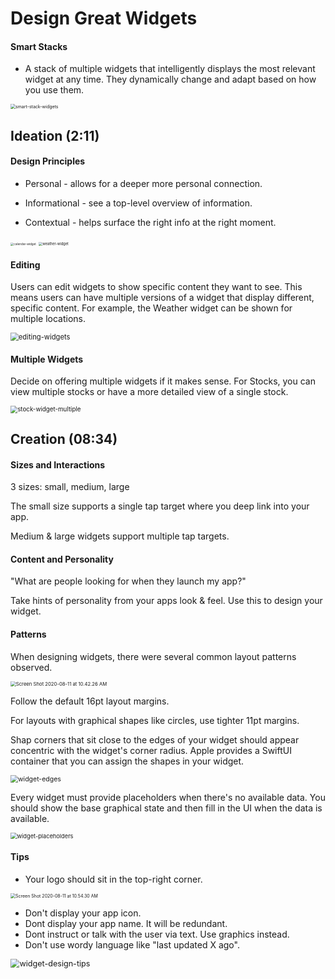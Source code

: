# Design Great Widgets

#### Smart Stacks

- A stack of multiple widgets that intelligently displays the most relevant widget at any time. They dynamically change and adapt based on how you use them.

<img src="/Users/andrew.rohn/Code/wwdc-notes/2020/design-great-widgets/smart-stack-widgets.gif" alt="smart-stack-widgets" style="zoom:50%;" />

## Ideation (2:11)

#### Design Principles

- Personal - allows for a deeper more personal connection.

- Informational - see a top-level overview of information.
- Contextual - helps surface the right info at the right moment.

<img src="/Users/andrew.rohn/Code/wwdc-notes/2020/design-great-widgets/calendar-widget.gif" alt="calendar-widget" style="zoom: 33%;" />

<img src="/Users/andrew.rohn/Code/wwdc-notes/2020/design-great-widgets/weather-widget.gif" alt="weather-widget" style="zoom: 40%;" />

#### Editing

Users can edit widgets to show specific content they want to see. This means users can have multiple versions of a widget that display different, specific content. For example, the Weather widget can be shown for multiple locations.

<img src="/Users/andrew.rohn/Code/wwdc-notes/2020/design-great-widgets/editing-widgets.gif" alt="editing-widgets" style="zoom:80%;" />

#### Multiple Widgets

Decide on offering multiple widgets if it makes sense. For Stocks, you can view multiple stocks or have a more detailed view of a single stock.

<img src="/Users/andrew.rohn/Code/wwdc-notes/2020/design-great-widgets/stock-widget-multiple.png" alt="stock-widget-multiple" style="zoom:70%;" />



## Creation (08:34)

#### Sizes and Interactions

3 sizes: small, medium, large

The small size supports a single tap target where you deep link into your app.

Medium & large widgets support multiple tap targets.

#### Content and Personality

"What are people looking for when they launch my app?"

Take hints of personality from your apps look & feel. Use this to design your widget.

#### Patterns

When designing widgets, there were several common layout patterns observed.

<img src="/Users/andrew.rohn/Library/Application Support/typora-user-images/Screen Shot 2020-08-11 at 10.42.26 AM.png" alt="Screen Shot 2020-08-11 at 10.42.26 AM" style="zoom:55%;" />



Follow the default 16pt layout margins.

For layouts with graphical shapes like circles, use tighter 11pt margins.

Shap corners that sit close to the edges of your widget should appear concentric with the widget's corner radius. Apple provides a SwiftUI container that you can assign the shapes in your widget.

<img src="/Users/andrew.rohn/Code/wwdc-notes/2020/design-great-widgets/widget-edges.gif" alt="widget-edges" style="zoom:75%;" />



Every widget must provide placeholders when there's no available data. You should show the base graphical state and then fill in the UI when the data is available.

<img src="/Users/andrew.rohn/Code/wwdc-notes/2020/design-great-widgets/widget-placeholders.gif" alt="widget-placeholders" style="zoom:66%;" />



#### Tips

- Your logo should sit in the top-right corner.

<img src="/Users/andrew.rohn/Library/Application Support/typora-user-images/Screen Shot 2020-08-11 at 10.54.30 AM.png" alt="Screen Shot 2020-08-11 at 10.54.30 AM" style="zoom:50%;" />

- Don't display your app icon.
- Dont display your app name. It will be redundant.
- Dont instruct or talk with the user via text. Use graphics instead.
- Don't use wordy language like "last updated X ago".

<img src="/Users/andrew.rohn/Code/wwdc-notes/2020/design-great-widgets/widget-design-tips.gif" alt="widget-design-tips" style="zoom:90%;" />

